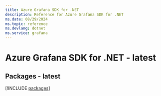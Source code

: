 ```yaml
---
title: Azure Grafana SDK for .NET
description: Reference for Azure Grafana SDK for .NET
ms.date: 08/29/2024
ms.topic: reference
ms.devlang: dotnet
ms.service: grafana
---
```

# Azure Grafana SDK for .NET - latest
## Packages - latest
[!INCLUDE [packages](grafana-index.md)]